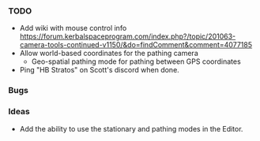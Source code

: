 ### TODO
- Add wiki with mouse control info https://forum.kerbalspaceprogram.com/index.php?/topic/201063-camera-tools-continued-v1150/&do=findComment&comment=4077185
- Allow world-based coordinates for the pathing camera
	- Geo-spatial pathing mode for pathing between GPS coordinates
- Ping "HB Stratos" on Scott's discord when done.

### Bugs

### Ideas
- Add the ability to use the stationary and pathing modes in the Editor.
